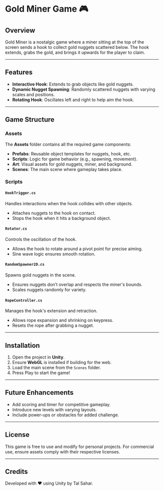 
# Gold Miner Game 🎮

## Overview
Gold Miner is a nostalgic game where a miner sitting at the top of the screen sends a hook to collect gold nuggets scattered below. The hook extends, grabs the gold, and brings it upwards for the player to claim.

---

## Features
- **Interactive Hook**: Extends to grab objects like gold nuggets.
- **Dynamic Nugget Spawning**: Randomly scattered nuggets with varying scales and positions.
- **Rotating Hook**: Oscillates left and right to help aim the hook.

---

## Game Structure

### Assets
The **Assets** folder contains all the required game components:
- **Prefabs**: Reusable object templates for nuggets, hook, etc.
- **Scripts**: Logic for game behavior (e.g., spawning, movement).
- **Art**: Visual assets for gold nuggets, miner, and background.
- **Scenes**: The main scene where gameplay takes place.

### Scripts

#### `HookTrigger.cs`
Handles interactions when the hook collides with other objects.
- Attaches nuggets to the hook on contact.
- Stops the hook when it hits a background object.

#### `Rotator.cs`
Controls the oscillation of the hook.
- Allows the hook to rotate around a pivot point for precise aiming.
- Sine wave logic ensures smooth rotation.

#### `RandomSpawner2D.cs`
Spawns gold nuggets in the scene.
- Ensures nuggets don’t overlap and respects the miner's bounds.
- Scales nuggets randomly for variety.

#### `RopeController.cs`
Manages the hook's extension and retraction.
- Allows rope expansion and shrinking on keypress.
- Resets the rope after grabbing a nugget.

---

## Installation
1. Open the project in **Unity**.
2. Ensure **WebGL** is installed if building for the web.
3. Load the main scene from the `Scenes` folder.
4. Press Play to start the game!

---

## Future Enhancements
- Add scoring and timer for competitive gameplay.
- Introduce new levels with varying layouts.
- Include power-ups or obstacles for added challenge.

---

## License
This game is free to use and modify for personal projects. For commercial use, ensure assets comply with their respective licenses.

---

## Credits
Developed with ❤️ using Unity by Tal Sahar.
